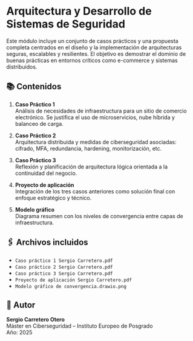 # Arquitectura y Desarrollo de Sistemas de Seguridad

Este módulo incluye un conjunto de casos prácticos y una propuesta completa centrados en el diseño y la implementación de arquitecturas seguras, escalables y resilientes. El objetivo es demostrar el dominio de buenas prácticas en entornos críticos como e-commerce y sistemas distribuidos.

## 📚 Contenidos

1. **Caso Práctico 1**  
   Análisis de necesidades de infraestructura para un sitio de comercio electrónico. Se justifica el uso de microservicios, nube híbrida y balanceo de carga.

2. **Caso Práctico 2**  
   Arquitectura distribuida y medidas de ciberseguridad asociadas: cifrado, MFA, redundancia, hardening, monitorización, etc.

3. **Caso Práctico 3**  
   Reflexión y planificación de arquitectura lógica orientada a la continuidad del negocio.

4. **Proyecto de aplicación**  
   Integración de los tres casos anteriores como solución final con enfoque estratégico y técnico.

5. **Modelo gráfico**  
   Diagrama resumen con los niveles de convergencia entre capas de infraestructura.

## 🖇️ Archivos incluidos

- `Caso práctico 1 Sergio Carretero.pdf`
- `Caso práctico 2 Sergio Carretero.pdf`
- `Caso práctico 3 Sergio Carretero.pdf`
- `Proyecto de aplicación Sergio Carretero.pdf`
- `Modelo gráfico de convergencia.drawio.png`

## 👤 Autor

**Sergio Carretero Otero**  
Máster en Ciberseguridad – Instituto Europeo de Posgrado  
Año: 2025